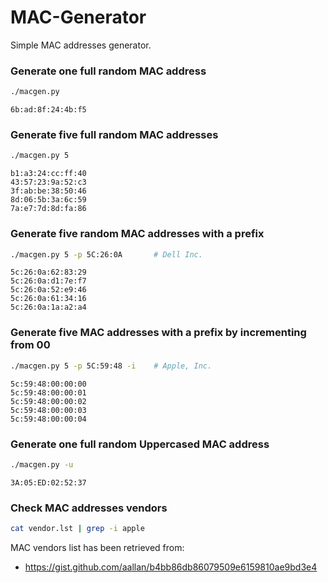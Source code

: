 # MAC-Generator

Simple MAC addresses generator.

### Generate one full random MAC address

```bash
./macgen.py
```
```
6b:ad:8f:24:4b:f5
```

### Generate five full random MAC addresses

```bash
./macgen.py 5
```
```
b1:a3:24:cc:ff:40
43:57:23:9a:52:c3
3f:ab:be:38:50:46
8d:06:5b:3a:6c:59
7a:e7:7d:8d:fa:86
```

### Generate five random MAC addresses with a prefix

```bash
./macgen.py 5 -p 5C:26:0A       # Dell Inc.
```
```
5c:26:0a:62:83:29
5c:26:0a:d1:7e:f7
5c:26:0a:52:e9:46
5c:26:0a:61:34:16
5c:26:0a:1a:a2:a4
```

### Generate five MAC addresses with a prefix by incrementing from 00

```bash
./macgen.py 5 -p 5C:59:48 -i    # Apple, Inc.
```
```
5c:59:48:00:00:00
5c:59:48:00:00:01
5c:59:48:00:00:02
5c:59:48:00:00:03
5c:59:48:00:00:04
```

### Generate one full random Uppercased MAC address

```bash
./macgen.py -u
```
```
3A:05:ED:02:52:37
```

### Check MAC addresses vendors

```bash
cat vendor.lst | grep -i apple
```

MAC vendors list has been retrieved from:
- https://gist.github.com/aallan/b4bb86db86079509e6159810ae9bd3e4
